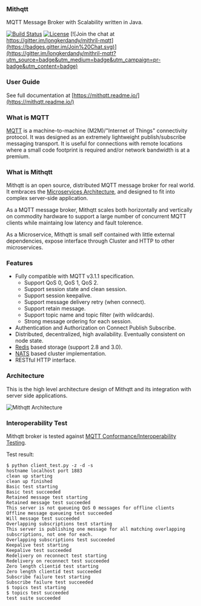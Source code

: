 ### Mithqtt
MQTT Message Broker with Scalability written in Java.

[![Build Status](https://travis-ci.org/longkerdandy/mithqtt.svg?branch=master)](https://travis-ci.org/longkerdandy/mithqtt)
[![License](https://img.shields.io/badge/License-Apache%20License%202.0-blue.svg)](http://www.apache.org/licenses/LICENSE-2.0.html)
[![Join the chat at https://gitter.im/longkerdandy/mithril-mqtt](https://badges.gitter.im/Join%20Chat.svg)](https://gitter.im/longkerdandy/mithril-mqtt?utm_source=badge&utm_medium=badge&utm_campaign=pr-badge&utm_content=badge)

### User Guide
See full documentation at [https://mithqtt.readme.io/](https://mithqtt.readme.io/)

### What is MQTT
[MQTT](http://mqtt.org) is a machine-to-machine (M2M)/"Internet of Things" connectivity protocol. It was designed as an extremely lightweight publish/subscribe messaging transport. It is useful for connections with remote locations where a small code footprint is required and/or network bandwidth is at a premium.

### What is Mithqtt
Mithqtt is an open source, distributed MQTT message broker for real world. It embraces the [Microservices Architecture](http://microservices.io), and designed to fit into complex server-side application.

As a MQTT message broker, Mithqtt scales both horizontally and vertically on commodity hardware to support a large number of concurrent MQTT clients while maintaing low latency and fault tolerence.

As a Microservice, Mithqtt is small self contained with little external dependencies, expose interface through Cluster and HTTP to other microservices.

### Features
- Fully compatible with MQTT v3.1.1 specification.
  - Support QoS 0, QoS 1, QoS 2.
  - Support session state and clean session.
  - Support session keepalive.
  - Support message delivery retry (when connect).
  - Support retain message.
  - Support topic name and topic filter (with wildcards).
  - Strong message ordering for each session.
- Authentication and Authorization on Connect Publish Subscribe.
- Distributed, decentralized, high availability. Eventually consistent on node state.
- [Redis](http://redis.io) based storage (support 2.8 and 3.0).
- [NATS](http://nats.io) based cluster implementation.
- RESTful HTTP interface.

### Architecture
This is the high level architecture design of Mithqtt and its integration with server side applications.

![Mithqtt Architecture](https://github.com/longkerdandy/mithqtt/blob/master/architecture.jpg)

### Interoperability Test
Mithqtt broker is tested against [MQTT Conformance/Interoperability Testing](http://www.eclipse.org/paho/clients/testing/).

Test result:
~~~
$ python client_test.py -z -d -s
hostname localhost port 1883
clean up starting
clean up finished
Basic test starting
Basic test succeeded
Retained message test starting
Retained message test succeeded
This server is not queueing QoS 0 messages for offline clients
Offline message queueing test succeeded
Will message test succeeded
Overlapping subscriptions test starting
This server is publishing one message for all matching overlapping subscriptions, not one for each.
Overlapping subscriptions test succeeded
Keepalive test starting
Keepalive test succeeded
Redelivery on reconnect test starting
Redelivery on reconnect test succeeded
Zero length clientid test starting
Zero length clientid test succeeded
Subscribe failure test starting
Subscribe failure test succeeded
$ topics test starting
$ topics test succeeded
test suite succeeded
~~~

